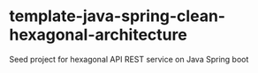 # template-java-spring-clean-hexagonal-architecture
Seed project for hexagonal API REST service on Java Spring boot
